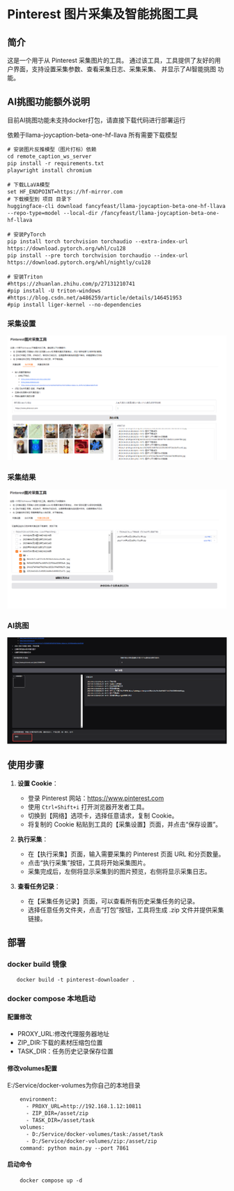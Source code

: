 # Pinterest 图片采集及智能挑图工具

## 简介

这是一个用于从 Pinterest 采集图片的工具。
通过该工具，工具提供了友好的用户界面，支持设置采集参数、查看采集日志、采集采集、
并显示了AI智能挑图 功能。

## AI挑图功能额外说明

目前AI挑图功能未支持docker打包，请直接下载代码进行部署运行

依赖于llama-joycaption-beta-one-hf-llava 所有需要下载模型

```
# 安装图片反推模型（图片打标）依赖
cd remote_caption_ws_server
pip install -r requirements.txt
playwright install chromium

# 下载LLaVA模型
set HF_ENDPOINT=https://hf-mirror.com
# 下载模型到 项目 目录下
huggingface-cli download fancyfeast/llama-joycaption-beta-one-hf-llava --repo-type=model --local-dir /fancyfeast/llama-joycaption-beta-one-hf-llava

# 安装PyTorch
pip install torch torchvision torchaudio --extra-index-url https://download.pytorch.org/whl/cu128
pip install --pre torch torchvision torchaudio --index-url https://download.pytorch.org/whl/nightly/cu128

# 安装Triton
#https://zhuanlan.zhihu.com/p/27131210741
#pip install -U triton-windows
#https://blog.csdn.net/a486259/article/details/146451953
#pip install liger-kernel --no-dependencies
```

### 采集设置

![](doc/1.png)

### 采集结果

![](doc/2.png)

### AI挑图

![](doc/4.png)

## 使用步骤

1. **设置 Cookie**：
    - 登录 Pinterest 网站：https://www.pinterest.com
    - 使用 `Ctrl+Shift+i` 打开浏览器开发者工具。
    - 切换到【网络】选项卡，选择任意请求，复制 Cookie。
    - 将复制的 Cookie 粘贴到工具的【采集设置】页面，并点击“保存设置”。

2. **执行采集**：
    - 在【执行采集】页面，输入需要采集的 Pinterest 页面 URL 和分页数量。
    - 点击“执行采集”按钮，工具将开始采集图片。
    - 采集完成后，左侧将显示采集到的图片预览，右侧将显示采集日志。

3. **查看任务记录**：
    - 在【采集任务记录】页面，可以查看所有历史采集任务的记录。
    - 选择任意任务文件夹，点击“打包”按钮，工具将生成 .zip 文件并提供采集链接。

## 部署

### docker build 镜像

```
   docker build -t pinterest-downloader .
```

### docker compose 本地启动

#### 配置修改

- PROXY_URL:修改代理服务器地址
- ZIP_DIR:下载的素材压缩包位置
- TASK_DIR：任务历史记录保存位置

#### 修改volumes配置

E:/Service/docker-volumes为你自己的本地目录

```
    environment:
      - PROXY_URL=http://192.168.1.12:10811
      - ZIP_DIR=/asset/zip
      - TASK_DIR=/asset/task
    volumes:
      - D:/Service/docker-volumes/task:/asset/task
      - D:/Service/docker-volumes/zip:/asset/zip
    command: python main.py --port 7861
```

#### 启动命令

```
    docker compose up -d
```

